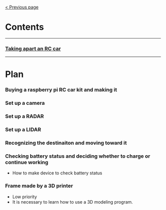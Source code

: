 [< Previous page](https://enginebeast.github.io)

# Contents
---

### [Taking apart an RC car](https://enginebeast.github.io/self_drive1/)
---

# Plan

### Buying a raspberry pi RC car kit and making it

### Set up a camera

### Set up a RADAR

### Set up a LIDAR

### Recognizing the destinaiton and moving toward it

### Checking battery status and deciding whether to charge or continue working
- How to make device to check battery status

### Frame made by a 3D printer
- Low priority
- It is necessary to learn how to use a 3D modeling program.
